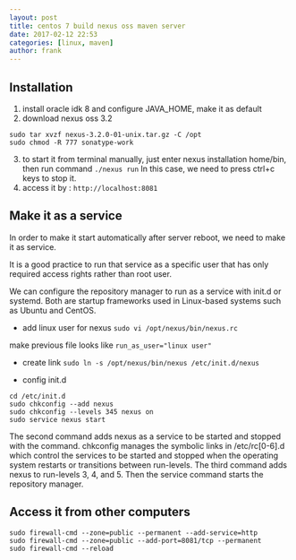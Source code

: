 ```yaml
---
layout: post
title: centos 7 build nexus oss maven server
date: 2017-02-12 22:53
categories: [linux, maven]
author: frank
---
```

## Installation

1. install oracle idk 8 and configure JAVA_HOME, make it as default
2. download nexus oss 3.2

 ```
sudo tar xvzf nexus-3.2.0-01-unix.tar.gz -C /opt
sudo chmod -R 777 sonatype-work
```
3. to start it from terminal manually, just enter nexus installation home/bin, then run command
`./nexus run`
In this case, we need to press ctrl+c keys to stop it.
4. access it by : 
`http://localhost:8081`

## Make it as a service
In order to make it start automatically after server reboot, we need to make it as service.

It is a good practice to run that service as a specific user that has only required access rights rather than root user.

We can configure the repository manager to run as a service with init.d or systemd. Both are startup frameworks used in Linux-based systems such as Ubuntu and CentOS.

- add linux user for nexus
`sudo vi /opt/nexus/bin/nexus.rc`

make previous file looks like 
`run_as_user="linux user"`

- create link
`sudo ln -s /opt/nexus/bin/nexus /etc/init.d/nexus`

- config init.d
```
cd /etc/init.d
sudo chkconfig --add nexus
sudo chkconfig --levels 345 nexus on
sudo service nexus start
```
The second command adds nexus as a service to be started and stopped with the command. chkconfig manages the symbolic links in /etc/rc[0-6].d which control the services to be started and stopped when the operating system restarts or transitions between run-levels. The third command adds nexus to run-levels 3, 4, and 5. Then the service command starts the repository manager.

## Access it from other computers
```
sudo firewall-cmd --zone=public --permanent --add-service=http
sudo firewall-cmd --zone=public --add-port=8081/tcp --permanent
sudo firewall-cmd --reload
```
